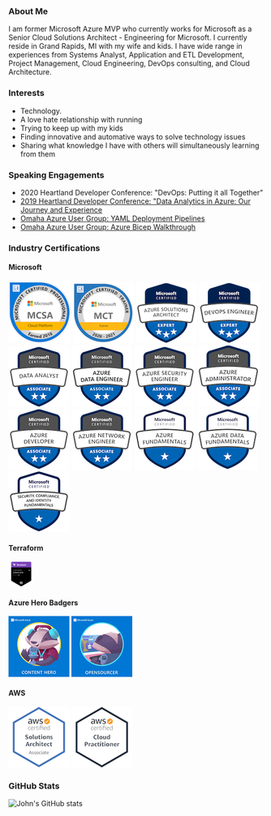 ### About Me
I am former Microsoft Azure MVP who currently works for Microsoft as a Senior Cloud Solutions Architect - Engineering for Microsoft. I currently reside in Grand Rapids, MI with my wife and kids. I have wide range in experiences from Systems Analyst, Application and ETL Development, Project Management, Cloud Engineering, DevOps consulting, and Cloud Architecture.

### Interests
* Technology.
* A love hate relationship with running
* Trying to keep up with my kids
* Finding innovative and automative ways to solve technology issues
* Sharing what knowledge I have with others will simultaneously learning from them

### Speaking Engagements
* 2020 Heartland Developer Conference: "DevOps: Putting it all Together"
* [2019 Heartland Developer Conference: "Data Analytics in Azure: Our Journey and Experience](https://2019aimhdc.sched.com/event/RZFx/data-analytics-in-azure-our-journey-and-experience)
* [Omaha Azure User Group: YAML Deployment Pipelines](https://blog.johnfolberth.com/yaml-deployment-pipelines/)
* [Omaha Azure User Group: Azure Bicep Walkthrough](https://blog.johnfolberth.com/omaha-azure-user-group-azure-bicep-walkthrough/)

### Industry Certifications
#### Microsoft
[<img src="Images/mcsa-cloud-platform-certified-2018.png" alt="MCSA Cloud Platform Badge">](https://www.youracclaim.com/badges/cea4a639-55af-49dc-a2e6-2fa982f852e5)
[<img src="Images/microsoft-certified-trainer-2020-2021.png" alt="Microsoft Certified Trainer Badge">](https://www.youracclaim.com/badges/b6a03256-a243-4026-9638-af9dfc225e40)
[<img src="Images/microsoft-certified-azure-solutions-architect-expert.png" alt="Azure Solutions Architect Badge">](https://www.youracclaim.com/badges/968f2756-9798-42f6-a02e-339942bc5186)
[<img src="Images/microsoft-certified-devops-engineer-expert.png" alt="DevOps Expert Certification Badge">](https://www.youracclaim.com/badges/6ee4973b-51d9-4d47-a973-84d5e8dcb1a2)
[<img src="Images/microsoft-certified-data-analyst-associate.png" alt="Microsoft Data Analyst Certification Badge">](https://www.youracclaim.com/badges/85aef0a9-83be-444d-98e7-2f0a2f95d658)
[<img src="Images/azure-data-engineer-associate-120x120.png" alt="Azure Data Engineer Associate Certification Badge">](https://www.credly.com/badges/0748656f-e67b-46fd-a7be-84f6924812a6/public_url)
[<img src="Images/microsoft-certified-azure-security-engineer-associate_120x120.png" alt="Azure Security Engineer Associate Certification Badge">](https://www.youracclaim.com/badges/d7f9a7df-4114-45cc-b00c-05ab5f466ed2/public_url)
[<img src="Images/microsoft-certified-azure-administrator-associate.png" alt="Azure Administrator Associate Certification Badge">](https://www.youracclaim.com/badges/7a2add06-8328-4b8a-8625-772243c82aec)
[<img src="Images/microsoft-certified-azure-developer-associate.png" alt="Azure Developer Associate Certification Badge">](https://www.youracclaim.com/badges/bc8b844b-a819-435d-8a6d-6f5200d662a9/public_url)
[<img src="Images/microsoft-certified-azure-network-engineer-associate.png" alt="Azure Network Engineer Associate Certification Badge">](https://www.credly.com/badges/29ebd856-857d-41bd-80fe-ac04ed473597/public_url)
[<img src="Images/microsoft-certified-azure-fundamentals.png" alt="Azure Fundamentals Certification Badge">](https://www.youracclaim.com/badges/324c1ed0-4157-4229-9917-06f9552fed1e)
[<img src="Images/microsoft-certified-azure-data-fundamentals.png" alt="Azure Data Fundamentals Certification Badge">](https://www.youracclaim.com/badges/47f35651-ba7a-4202-895a-40ec943600ab)
[<img src="Images/security-compliance-and-identity-fundamentals-120x120.png" alt="Azure Security, Compliance and Identity Fundamentals Certification Badge">](https://www.credly.com/badges/ef66486b-00cc-4df0-90d1-540d95058ab0/public_url)

#### Terraform
[<img src="Images/hashicorp-certified-terraform-associate.png" alt="Terraform Associate Certification Badge" width="50" height="50">](https://www.credly.com/badges/dde5c34f-91d3-4f5a-bfb4-b72dd16a2bda/public_url)

#### Azure Hero Badgers
[<img src="Images/azure_hero_content_hero.png" alt="Azure Hero Badge for Content Hero">](https://enjinx.io/eth/asset/6880000000000514)
[<img src="Images/azure_hero_opensourcer.png" alt="Azure Hero Badge for Open Sourcer Hero">](https://enjinx.io/eth/asset/688000000000091c)

#### AWS
[<img src="Images/aws-certified-solutions-architect-associate.png" alt="Amazon Web Services Solutions Architect Associate Certification Badge">](https://www.youracclaim.com/badges/143806b6-4c26-4cf8-ba05-e1c049287dce)
[<img src="Images/aws-certified-cloud-practitioner.png" alt="Amazon Web Services Solutions Cloud Practitioner Certification Badge">](https://www.youracclaim.com/badges/d1970aa6-5ef2-46f0-aa73-3af0a13b3914)

### GitHub Stats
![John's GitHub stats](https://github-readme-stats.vercel.app/api?username=jfolberth&show_icons=true)





